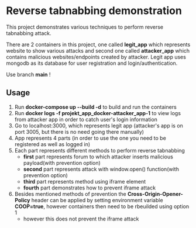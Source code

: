 # Reverse tabnabbing demonstration
This project demonstrates various techniques to perform reverse tabnabbing attack.

There are 2 containers in this project, one called **legit_app** which represents website to show various attacks and second one called **attacker_app** which contains malicious websites/endpoints created by attacker.
Legit app uses mongodb as its database for user registration and login/authentication.

Use branch **main** !
## Usage
1. Run **docker-compose up --build -d** to build and run the containers
2. Run **docker logs -f projekt_app_docker-attacker_app-1** to view logs from attacker app in order to catch user's login information
3. Go to localhost:3000, which represents legit app (attacker's app is on port 3005, but there is no need going there manually)
4. App represents 4 parts (in order to use the one you need to be registered as well as logged in)
5. Each part represents different methods to perform reverse tabnabbing
    - **first** part represents forum to which attacker inserts malicious payload(with prevention option)
    - **second** part represents attack with window.open() function(with prevention option)
    - **third** part represents method using iframe element
    - **fourth** part demonstrates how to prevent iframe attack
6. Besides mentioned methods of prevention the **Cross-Origin-Opener-Policy** header can be applied by setting environment variable **COOP=true**, however containers then need to be rbeuilded using option 1
    - however this does not prevent the iframe attack
